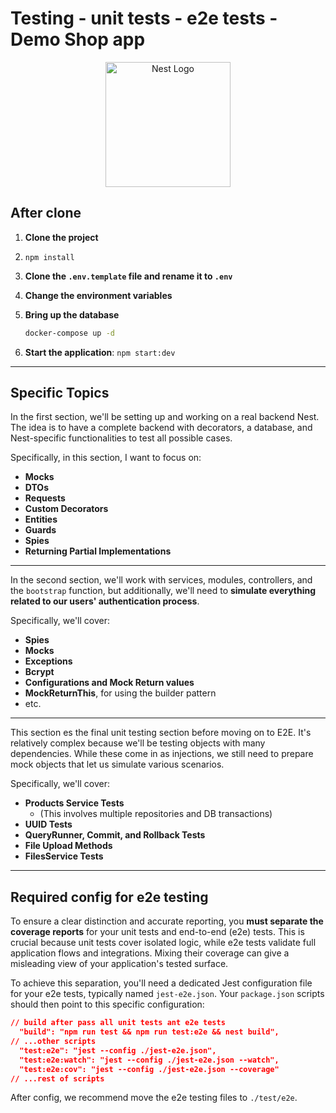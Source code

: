 # Testing - unit tests - e2e tests - Demo Shop app

<p align="center">
  <a href="http://nestjs.com/">
    <img src="https://nestjs.com/img/logo-small.svg" alt="Nest Logo" width="200px"/>
  </a>
</p>

## After clone

1. **Clone the project**

2. `npm install`

3. **Clone the `.env.template` file and rename it to `.env`**

4. **Change the environment variables**

5. **Bring up the database**

   ```bash
   docker-compose up -d
   ```

6. **Start the application**: `npm start:dev`

---

## Specific Topics

In the first section, we'll be setting up and working on a real backend Nest. The idea is to have a complete backend with decorators, a database, and Nest-specific functionalities to test all possible cases.

Specifically, in this section, I want to focus on:

- **Mocks**
- **DTOs**
- **Requests**
- **Custom Decorators**
- **Entities**
- **Guards**
- **Spies**
- **Returning Partial Implementations**

---

In the second section, we'll work with services, modules, controllers, and the `bootstrap` function, but additionally, we'll need to **simulate everything related to our users' authentication process**.

Specifically, we'll cover:

- **Spies**
- **Mocks**
- **Exceptions**
- **Bcrypt**
- **Configurations and Mock Return values**
- **MockReturnThis**, for using the builder pattern
- etc.

---

This section es the final unit testing section before moving on to E2E. It's relatively complex because we'll be testing objects with many dependencies. While these come in as injections, we still need to prepare mock objects that let us simulate various scenarios.

Specifically, we'll cover:

- **Products Service Tests**
  - (This involves multiple repositories and DB transactions)
- **UUID Tests**
- **QueryRunner, Commit, and Rollback Tests**
- **File Upload Methods**
- **FilesService Tests**

---

## Required config for e2e testing

To ensure a clear distinction and accurate reporting, you **must separate the coverage reports** for your unit tests and end-to-end (e2e) tests. This is crucial because unit tests cover isolated logic, while e2e tests validate full application flows and integrations. Mixing their coverage can give a misleading view of your application's tested surface.

To achieve this separation, you'll need a dedicated Jest configuration file for your e2e tests, typically named `jest-e2e.json`. Your `package.json` scripts should then point to this specific configuration:

```json
// build after pass all unit tests ant e2e tests
  "build": "npm run test && npm run test:e2e && nest build",
// ...other scripts
  "test:e2e": "jest --config ./jest-e2e.json",
  "test:e2e:watch": "jest --config ./jest-e2e.json --watch",
  "test:e2e:cov": "jest --config ./jest-e2e.json --coverage"
// ...rest of scripts
```

After config, we recommend move the e2e testing files to `./test/e2e`.
